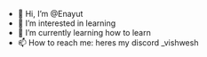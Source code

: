 - 👋 Hi, I’m @Enayut
- 👀 I’m interested in learning
- 🌱 I’m currently learning how to learn
- 📫 How to reach me: heres my discord _vishwesh

<!---
Enayut/Enayut is a ✨ special ✨ repository because its `README.md` (this file) appears on your GitHub profile.
You can click the Preview link to take a look at your changes.
--->
